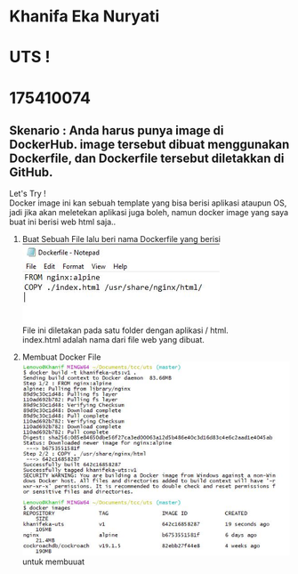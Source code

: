 # Khanifa Eka Nuryati  
# UTS !  
# 175410074  

## Skenario : Anda harus punya image di DockerHub. image tersebut dibuat menggunakan Dockerfile, dan Dockerfile tersebut diletakkan di GitHub.  

Let's Try !  
Docker image ini kan sebuah template yang bisa berisi aplikasi ataupun OS, jadi jika akan meletekan aplikasi juga boleh, namun docker image yang saya buat ini berisi web html saja..  

1. Buat Sebuah File lalu beri nama Dockerfile yang berisi  
![notepad](images/notepad.JPG)  
File ini diletakan pada satu folder dengan aplikasi / html.  
index.html adalah nama dari file web yang dibuat.  

2. Membuat Docker File  
![File](images/Buildfile.JPG)  
untuk membuuat 
